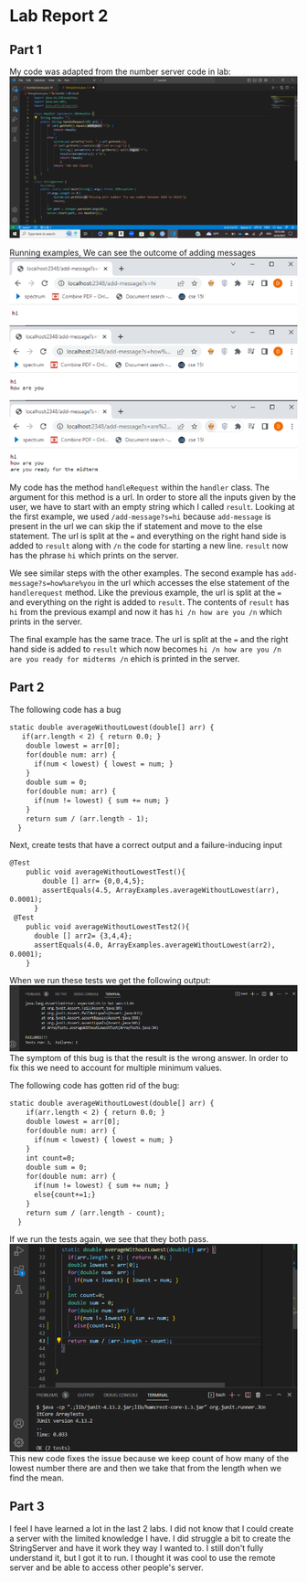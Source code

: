 # Lab Report 2
## Part 1
My code was adapted from the number server code in lab:
![Image](stringserver.png)

Running examples, We can see the outcome of adding messages
![Image](hi.png)
![Image](howareyou.png)
![Image](midterm.png)
My code has the method `handleRequest` within the `handler` class. The argument for this method is a url. In order to store all the inputs given by the user, we have to start with an empty string which I called `result`. Looking at the first example, we used `/add-message?s=hi` because `add-message` is present in the url we can skip the if statement and move to the else statement. The url is split at the `=` and everything on the right hand side is added to `result` along with `/n` the code for starting a new line. `result` now has the phrase `hi` which prints on the server. 

We see similar steps with the other examples. The second example has `add-message?s=how%are%you` in the url which accesses the else statement of the `handlerequest` method. Like the previous example, the url is split at the `=` and everything on the right is added to `result`. The contents of `result` has `hi` from the previous exampl and now it has `hi /n how are you /n` which prints in the server. 

The final example has the same trace. The url is split at the `=` and the right hand side is added to `result` which now becomes `hi /n how are you /n are you ready for midterms /n` ehich is printed in the server.
## Part 2
The following code has a bug
```
static double averageWithoutLowest(double[] arr) {
   if(arr.length < 2) { return 0.0; }
    double lowest = arr[0];
    for(double num: arr) {
      if(num < lowest) { lowest = num; }
    }
    double sum = 0;
    for(double num: arr) {
      if(num != lowest) { sum += num; }
    }
    return sum / (arr.length - 1);
  }
  ```
Next, create tests that have a correct output and a failure-inducing input
```
@Test
    public void averageWithoutLowestTest(){
        double [] arr= {0,0,4,5};
        assertEquals(4.5, ArrayExamples.averageWithoutLowest(arr), 0.0001);
      }
 @Test
    public void averageWithoutLowestTest2(){
      double [] arr2= {3,4,4};
      assertEquals(4.0, ArrayExamples.averageWithoutLowest(arr2), 0.0001);
    }
```
When we run these tests we get the following output:
![Image](result.png)
The symptom of this bug is that the result is the wrong answer. In order to fix this we need to account for multiple minimum values.

The following code has gotten rid of the bug:
```
static double averageWithoutLowest(double[] arr) {
    if(arr.length < 2) { return 0.0; }
    double lowest = arr[0];
    for(double num: arr) {
      if(num < lowest) { lowest = num; }
    }
    int count=0;
    double sum = 0;
    for(double num: arr) {
      if(num != lowest) { sum += num; }
      else{count+=1;}
    }
    return sum / (arr.length - count);
  }
```
If we run the tests again, we see that they both pass.
![Image](work.png)
This new code fixes the issue because we keep count of how many of the lowest number there are and then we take that from the length when we find the mean.

## Part 3
I feel I have learned a lot in the last 2 labs. I did not know that I could create a server with the limited knowledge I have. I did struggle a bit to create the StringServer and have it work they way I wanted to. I still don't fully understand it, but I got it to run. I thought it was cool to use the remote server and be able to access other people's server.
